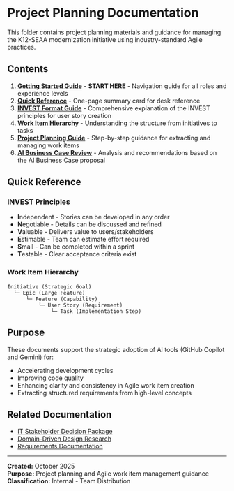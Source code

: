 # Project Planning Documentation

This folder contains project planning materials and guidance for managing the K12-SEAA modernization initiative using industry-standard Agile practices.

## Contents

1. **[Getting Started Guide](getting-started.md)** - **START HERE** - Navigation guide for all roles and experience levels
2. **[Quick Reference](quick-reference.md)** - One-page summary card for desk reference
3. **[INVEST Format Guide](invest-format-guide.md)** - Comprehensive explanation of the INVEST principles for user story creation
4. **[Work Item Hierarchy](work-item-hierarchy.md)** - Understanding the structure from initiatives to tasks
5. **[Project Planning Guide](project-planning-guide.md)** - Step-by-step guidance for extracting and managing work items
6. **[AI Business Case Review](ai-business-case-review.md)** - Analysis and recommendations based on the AI Business Case proposal

## Quick Reference

### INVEST Principles
- **I**ndependent - Stories can be developed in any order
- **N**egotiable - Details can be discussed and refined
- **V**aluable - Delivers value to users/stakeholders
- **E**stimable - Team can estimate effort required
- **S**mall - Can be completed within a sprint
- **T**estable - Clear acceptance criteria exist

### Work Item Hierarchy
```
Initiative (Strategic Goal)
  └─ Epic (Large Feature)
      └─ Feature (Capability)
          └─ User Story (Requirement)
              └─ Task (Implementation Step)
```

## Purpose

These documents support the strategic adoption of AI tools (GitHub Copilot and Gemini) for:
- Accelerating development cycles
- Improving code quality
- Enhancing clarity and consistency in Agile work item creation
- Extracting structured requirements from high-level concepts

## Related Documentation

- [IT Stakeholder Decision Package](../stakeholder-decision/README.md)
- [Domain-Driven Design Research](../research/)
- [Requirements Documentation](../requirements/)

---

**Created:** October 2025  
**Purpose:** Project planning and Agile work item management guidance  
**Classification:** Internal - Team Distribution
